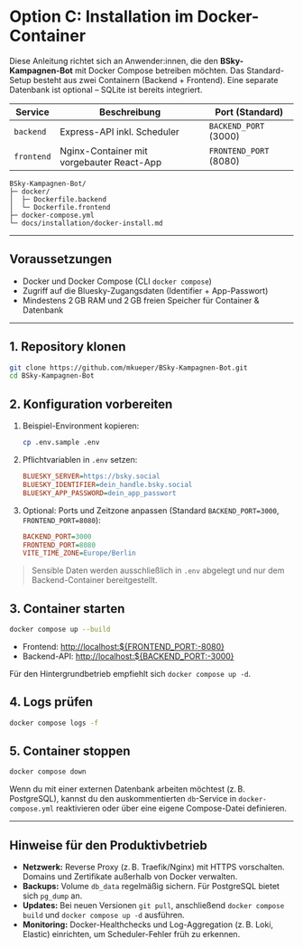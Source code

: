 # Option C: Installation im Docker-Container

Diese Anleitung richtet sich an Anwender:innen, die den **BSky-Kampagnen-Bot** mit Docker Compose betreiben möchten. Das Standard-Setup besteht aus zwei Containern (Backend + Frontend). Eine separate Datenbank ist optional – SQLite ist bereits integriert.

| Service    | Beschreibung                               | Port (Standard) |
|------------|---------------------------------------------|-----------------|
| `backend`  | Express-API inkl. Scheduler                 | `BACKEND_PORT` (3000) |
| `frontend` | Nginx-Container mit vorgebauter React-App   | `FRONTEND_PORT` (8080) |

```
BSky-Kampagnen-Bot/
├─ docker/
│  ├─ Dockerfile.backend
│  └─ Dockerfile.frontend
├─ docker-compose.yml
└─ docs/installation/docker-install.md
```

---

## Voraussetzungen

- Docker und Docker Compose (CLI `docker compose`)
- Zugriff auf die Bluesky-Zugangsdaten (Identifier + App-Passwort)
- Mindestens 2 GB RAM und 2 GB freien Speicher für Container & Datenbank

---

## 1. Repository klonen

```bash
git clone https://github.com/mkueper/BSky-Kampagnen-Bot.git
cd BSky-Kampagnen-Bot
```

## 2. Konfiguration vorbereiten

1. Beispiel-Environment kopieren:
   ```bash
   cp .env.sample .env
   ```
2. Pflichtvariablen in `.env` setzen:
   ```ini
   BLUESKY_SERVER=https://bsky.social
   BLUESKY_IDENTIFIER=dein_handle.bsky.social
   BLUESKY_APP_PASSWORD=dein_app_passwort
   ```
3. Optional: Ports und Zeitzone anpassen (Standard `BACKEND_PORT=3000`, `FRONTEND_PORT=8080`):
   ```ini
   BACKEND_PORT=3000
   FRONTEND_PORT=8080
   VITE_TIME_ZONE=Europe/Berlin
   ```

> Sensible Daten werden ausschließlich in `.env` abgelegt und nur dem Backend-Container bereitgestellt.

## 3. Container starten

```bash
docker compose up --build
```

- Frontend: <http://localhost:${FRONTEND_PORT:-8080}>
- Backend-API: <http://localhost:${BACKEND_PORT:-3000}>

Für den Hintergrundbetrieb empfiehlt sich `docker compose up -d`.

## 4. Logs prüfen

```bash
docker compose logs -f
```

## 5. Container stoppen

```bash
docker compose down
```

Wenn du mit einer externen Datenbank arbeiten möchtest (z. B. PostgreSQL), kannst du den auskommentierten `db`-Service in `docker-compose.yml` reaktivieren oder über eine eigene Compose-Datei definieren.

---

## Hinweise für den Produktivbetrieb

- **Netzwerk:** Reverse Proxy (z. B. Traefik/Nginx) mit HTTPS vorschalten. Domains und Zertifikate außerhalb von Docker verwalten.
- **Backups:** Volume `db_data` regelmäßig sichern. Für PostgreSQL bietet sich `pg_dump` an.
- **Updates:** Bei neuen Versionen `git pull`, anschließend `docker compose build` und `docker compose up -d` ausführen.
- **Monitoring:** Docker-Healthchecks und Log-Aggregation (z. B. Loki, Elastic) einrichten, um Scheduler-Fehler früh zu erkennen.
